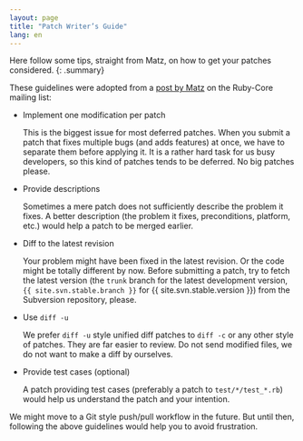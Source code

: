 ```yaml
---
layout: page
title: "Patch Writer’s Guide"
lang: en
---
```


Here follow some tips, straight from Matz, on how to get
your patches considered.
{: .summary}

These guidelines were adopted from a [post by Matz][ruby-core-post]
on the Ruby-Core mailing list:

* Implement one modification per patch

  This is the biggest issue for most deferred patches. When you
  submit a patch that fixes multiple bugs (and adds features) at once,
  we have to separate them before applying it. It is a rather hard task
  for us busy developers, so this kind of patches tends to be deferred.
  No big patches please.

* Provide descriptions

  Sometimes a mere patch does not sufficiently describe the problem it fixes.
  A better description (the problem it fixes, preconditions, platform, etc.)
  would help a patch to be merged earlier.

* Diff to the latest revision

  Your problem might have been fixed in the latest revision. Or the code
  might be totally different by now. Before submitting a patch, try to fetch
  the latest version (the `trunk` branch for the latest development version,
  `{{ site.svn.stable.branch }}` for {{ site.svn.stable.version }})
  from the Subversion repository, please.

* Use `diff -u`

  We prefer `diff -u` style unified diff patches to `diff -c`
  or any other style of patches. They are far easier to review.
  Do not send modified files, we do not want to make a diff by ourselves.

* Provide test cases (optional)

  A patch providing test cases (preferably a patch to `test/*/test_*.rb`)
  would help us understand the patch and your intention.

We might move to a Git style push/pull workflow in the future.
But until then, following the above guidelines would help you to avoid
frustration.


[ruby-core-post]: https://blade.ruby-lang.org/ruby-core/25139
